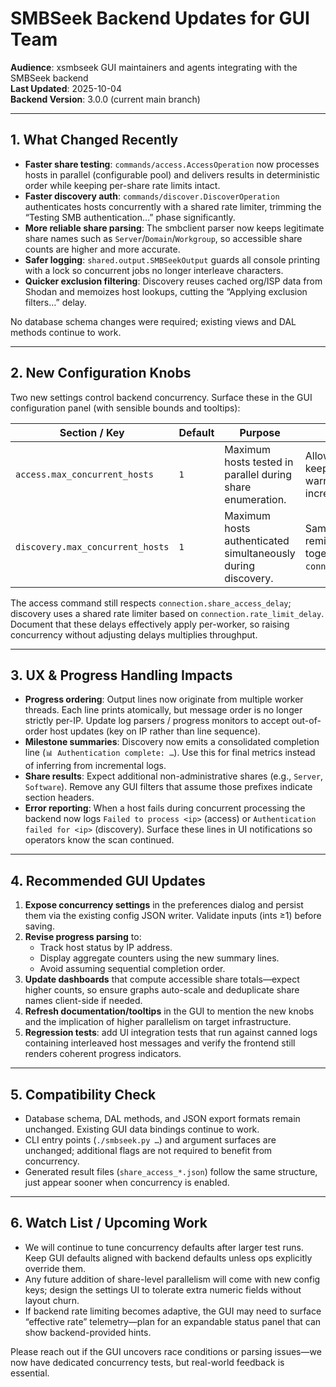 # SMBSeek Backend Updates for GUI Team

**Audience**: xsmbseek GUI maintainers and agents integrating with the SMBSeek backend  
**Last Updated**: 2025-10-04  
**Backend Version**: 3.0.0 (current main branch)

---

## 1. What Changed Recently

- **Faster share testing**: `commands/access.AccessOperation` now processes hosts in parallel (configurable pool) and delivers results in deterministic order while keeping per-share rate limits intact.
- **Faster discovery auth**: `commands/discover.DiscoverOperation` authenticates hosts concurrently with a shared rate limiter, trimming the “Testing SMB authentication…” phase significantly.
- **More reliable share parsing**: The smbclient parser now keeps legitimate share names such as `Server`/`Domain`/`Workgroup`, so accessible share counts are higher and more accurate.
- **Safer logging**: `shared.output.SMBSeekOutput` guards all console printing with a lock so concurrent jobs no longer interleave characters.
- **Quicker exclusion filtering**: Discovery reuses cached org/ISP data from Shodan and memoizes host lookups, cutting the “Applying exclusion filters…” delay.

No database schema changes were required; existing views and DAL methods continue to work.

---

## 2. New Configuration Knobs

Two new settings control backend concurrency. Surface these in the GUI configuration panel (with sensible bounds and tooltips):

| Section / Key | Default | Purpose | GUI Guidance |
| --- | --- | --- | --- |
| `access.max_concurrent_hosts` | `1` | Maximum hosts tested in parallel during share enumeration. | Allow values ≥1. For safety, keep defaults on first run and warn users that higher values increase network load. |
| `discovery.max_concurrent_hosts` | `1` | Maximum hosts authenticated simultaneously during discovery. | Same handling as above; remind operators to tune together with `connection.rate_limit_delay`. |

The access command still respects `connection.share_access_delay`; discovery uses a shared rate limiter based on `connection.rate_limit_delay`. Document that these delays effectively apply per-worker, so raising concurrency without adjusting delays multiplies throughput.

---

## 3. UX & Progress Handling Impacts

- **Progress ordering**: Output lines now originate from multiple worker threads. Each line prints atomically, but message order is no longer strictly per-IP. Update log parsers / progress monitors to accept out-of-order host updates (key on IP rather than line sequence).
- **Milestone summaries**: Discovery now emits a consolidated completion line (`📊 Authentication complete: …`). Use this for final metrics instead of inferring from incremental logs.
- **Share results**: Expect additional non-administrative shares (e.g., `Server`, `Software`). Remove any GUI filters that assume those prefixes indicate section headers.
- **Error reporting**: When a host fails during concurrent processing the backend now logs `Failed to process <ip>` (access) or `Authentication failed for <ip>` (discovery). Surface these lines in UI notifications so operators know the scan continued.

---

## 4. Recommended GUI Updates

1. **Expose concurrency settings** in the preferences dialog and persist them via the existing config JSON writer. Validate inputs (ints ≥1) before saving.
2. **Revise progress parsing** to:
   - Track host status by IP address.
   - Display aggregate counters using the new summary lines.
   - Avoid assuming sequential completion order.
3. **Update dashboards** that compute accessible share totals—expect higher counts, so ensure graphs auto-scale and deduplicate share names client-side if needed.
4. **Refresh documentation/tooltips** in the GUI to mention the new knobs and the implication of higher parallelism on target infrastructure.
5. **Regression tests**: add UI integration tests that run against canned logs containing interleaved host messages and verify the frontend still renders coherent progress indicators.

---

## 5. Compatibility Check

- Database schema, DAL methods, and JSON export formats remain unchanged. Existing GUI data bindings continue to work.
- CLI entry points (`./smbseek.py …`) and argument surfaces are unchanged; additional flags are not required to benefit from concurrency.
- Generated result files (`share_access_*.json`) follow the same structure, just appear sooner when concurrency is enabled.

---

## 6. Watch List / Upcoming Work

- We will continue to tune concurrency defaults after larger test runs. Keep GUI defaults aligned with backend defaults unless ops explicitly override them.
- Any future addition of share-level parallelism will come with new config keys; design the settings UI to tolerate extra numeric fields without layout churn.
- If backend rate limiting becomes adaptive, the GUI may need to surface “effective rate” telemetry—plan for an expandable status panel that can show backend-provided hints.

Please reach out if the GUI uncovers race conditions or parsing issues—we now have dedicated concurrency tests, but real-world feedback is essential.
